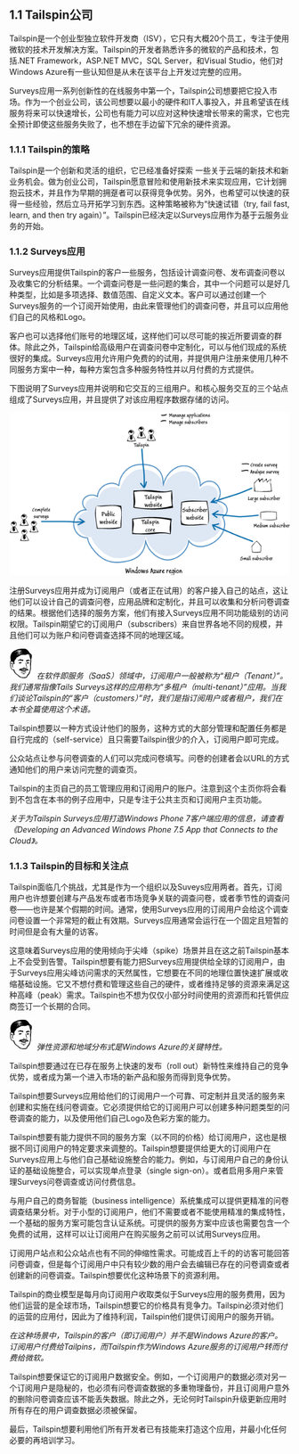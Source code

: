 ## 1.1 Tailspin公司

Tailspin是一个创业型独立软件开发商（ISV），它只有大概20个员工，专注于使用微软的技术开发解决方案。Tailspin的开发者熟悉许多的微软的产品和技术，包括.NET Framework，ASP.NET MVC，SQL Server，和Visual Studio，他们对Windows Azure有一些认知但是从未在该平台上开发过完整的应用。

Surveys应用一系列创新性的在线服务中第一个，Tailspin公司想要把它投入市场。作为一个创业公司，该公司想要以最小的硬件和IT人事投入，并且希望该在线服务将来可以快速增长，公司也有能力可以应对这种快速增长带来的需求，它也完全预计即使这些服务失败了，也不想在手边留下冗余的硬件资源。


### 1.1.1 Tailspin的策略

Tailspin是一个创新和灵活的组织，它已经准备好探索 一些关于云端的新技术和新业务机会。做为创业公司，Tailspin愿意冒险和使用新技术来实现应用，它计划拥抱云技术，并且作为早期的拥趸者可以获得竞争优势。另外，也希望可以快速的获得一些经验，然后立马开拓学习到东西。这种策略被称为“快速试错（try, fail fast, learn, and then try again）”。Tailspin已经决定以Surveys应用作为基于云服务业务的开始。

### 1.1.2 Surveys应用

Surveys应用提供Tailspin的客户一些服务，包括设计调查问卷、发布调查问卷以及收集它的分析结果。一个调查问卷是一些问题的集合，其中一个问题可以是好几种类型，比如是多项选择、数值范围、自定义文本。客户可以通过创建一个Surveys服务的一个订阅开始使用，由此来管理他们的调查问卷，并且可以应用他们自己的风格和Logo。
 
客户也可以选择他们账号的地理区域，这样他们可以尽可能的挨近所要调查的群体。除此之外，Tailspin给高级用户在调查问卷中定制化，可以与他们现成的系统很好的集成。Surveys应用允许用户免费的的试用，并提供用户注册来使用几种不同服务方案中一种，每种方案包含多种服务特性并以月付费的方式提供。  

下图说明了Surveys应用并说明和它交互的三组用户。和核心服务交互的三个站点组成了Surveys应用，并且提供了对该应用程序数据存储的访问。 

![Figure 1 The Surveys application](images/TheSurveysApplication.png)

注册Surveys应用并成为订阅用户（或者正在试用）的客户接入自己的站点，这让他们可以设计自己的调查问卷，应用品牌和定制化，并且可以收集和分析问卷调查的结果。根据他们选择的服务方案，他们有接入Surveys应用不同功能级别的访问权限。Tailspin期望它的订阅用户（subscribers）来自世界各地不同的规模，并且他们可以为账户和问卷调查选择不同的地理区域。

![Bharath says](images/persona-Bharath-R-h55.png)
*在软件即服务（SaaS）领域中，订阅用户一般被称为“租户（Tenant）”。我们通常指像Tails Surveys这样的应用称为“多租户（multi-tenant）”应用。当我们谈论Tailspin的“客户（customers）”时，我们是指订阅用户或者租户，我们在本书全篇使用这个术语。*

Tailspin想要以一种方式设计他们的服务，这种方式的大部分管理和配置任务都是自行完成的（self-service）且只需要Tailspin很少的介入，订阅用户即可完成。

公众站点让参与问卷调查的人们可以完成问卷填写。问卷的创建者会以URL的方式通知他们的用户来访问完整的调查页。

Tailspin的主页自己的员工管理应用和订阅用户的账户。注意到这个主页你将会看到不包含在本书的例子应用中，只是专注于公共主页和订阅用户主页功能。

*关于为Tailspin Surveys应用打造Windows Phone 7客户端应用的信息，请查看《Developing an Advanced Windows Phone 7.5 App that Connects to the Cloud》。*

### 1.1.3 Tailspin的目标和关注点

Tailspin面临几个挑战，尤其是作为一个组织以及Suveys应用两者。首先，订阅用户也许想要创建与产品发布或者市场竞争关联的调查问卷，或者季节性的调查问卷——也许是某个假期的时间。通常，使用Surveys应用的订阅用户会给这个调查问卷设置一个非常短的截止有效期。Surveys应用通常会运行在一个固定且短暂的时间但是会有大量的访客。

这意味着Surveys应用的使用倾向于尖峰（spike）场景并且在这之前Tailspin基本上不会受到告警。Tailspin想要有能力把Surveys应用提供给全球的订阅用户，由于Surveys应用尖峰访问需求的天然属性，它想要在不同的地理位置快速扩展或收缩基础设施。它又不想付费和管理这些自己的硬件，或者维持足够的资源来满足这种高峰（peak）需求。Tailspin也不想为仅仅小部分时间使用的资源而和托管供应商签订一个长期的合同。

![Bharath says](images/persona-Bharath-R-h55.png)
*弹性资源和地域分布式是Windows Azure的关键特性。*

Tailspin想要通过在已存在服务上快速的发布（roll out）新特性来维持自己的竞争优势，或者成为第一个进入市场的新产品和服务而得到竞争优势。

Tailspin想要Surveys应用给他们的订阅用户一个可靠、可定制并且灵活的服务来创建和实施在线问卷调查。它必须提供给它的订阅用户可以创建多种问题类型的问卷调查的能力，以及使用他们自己Logo及色彩方案的能力。

Tailspin想要有能力提供不同的服务方案（以不同的价格）给订阅用户，这也是根据不同订阅用户的特定要求来调整的。Tailspin想要提供给更大的订阅用户在Surveys应用上与他们自己基础设施整合的能力。例如，与订阅用户自己的身份认证的基础设施整合，可以实现单点登录（single sign-on）。或者启用多用户来管理Surveys问卷调查或访问付费信息。

与用户自己的商务智能（business intelligence）系统集成可以提供更精准的问卷调查结果分析。对于小型的订阅用户，他们不需要或者不能使用精准的集成特性，一个基础的服务方案可能包含认证系统。可提供的服务方案中应该也需要包含一个免费的试用，这样可以让订阅用户在购买服务之前可以试用Surveys应用。

订阅用户站点和公众站点也有不同的伸缩性需求。可能成百上千的的访客可能回答问卷调查，但是每个订阅用户中只有较少数的用户会去编辑已存在的问卷调查或者创建新的问卷调查。Tailspin想要优化这种场景下的资源利用。

Tailspin的商业模型是每月向订阅用户收取类似于Surveys应用的服务费用，因为他们运营的是全球市场，Tailspin想要它的价格具有竞争力。Tailspin必须对他们的运营的应用付，因此为了维持利润，Tailspin他们提供订阅用户的服务开销。

*在这种场景中，Tailspin的客户（即订阅用户）并不是Windows Azure的客户。订阅用户付费给Tailpins，而Tailspin作为Windows Azure服务的订阅用户转而付费给微软。*

Tailspin想要保证它的订阅用户数据安全。例如，一个订阅用户的数据必须对另一个订阅用户是隐秘的，也必须有问卷调查数据的多重物理备份，并且订阅用户意外的删除问卷调查应该不能丢失数据。除此之外，无论何时Tailspin升级更新应用时所有存在的用户调查数据必须被保留。

最后，Tailspin想要利用他们所有开发者已有技能来打造这个应用，并最小化任何必要的再培训学习。